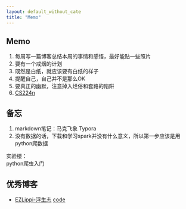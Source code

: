 ```yaml
---
layout: default_without_cate
title: "Memo"
---
```


## Memo
1. 每周写一篇博客总结本周的事情和感悟，最好能贴一些照片
2. 要有一个戒烟的计划
3. 既然是白纸，就应该要有白纸的样子
4. 提醒自己，自己并不是那么OK
5. 要真正的幽默，注意掉入烂俗和套路的陷阱
6. [CS224n](http://web.stanford.edu/class/cs224n/)


## 备忘
1. markdown笔记：马克飞象 Typora
2. 没有数据的话，下载和学习spark并没有什么意义，所以第一步应该是用python爬数据

实验楼：  
python爬虫入门

## 优秀博客
- [EZLippi-浮生志](http://www.ezlippi.com/) [code](https://github.com/EZLippi/EZLippi.github.io)

